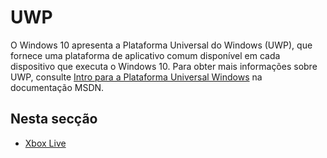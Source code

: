 # UWP

O Windows 10 apresenta a Plataforma Universal do Windows (UWP), que fornece uma plataforma de aplicativo comum disponível em cada dispositivo que executa o Windows 10. Para obter mais informações sobre UWP, consulte [Intro para a Plataforma Universal Windows](https://docs.microsoft.com/en-us/windows/uwp/get-started/universal-application-platform-guide) na documentação MSDN.

## Nesta secção

* [Xbox Live](xbox-live.md)